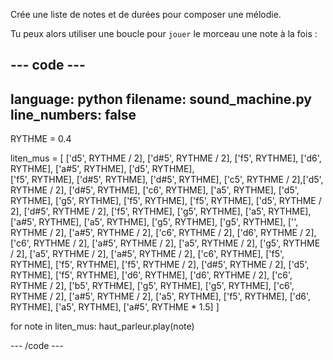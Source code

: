 Crée une liste de notes et de durées pour composer une mélodie.

Tu peux alors utiliser une boucle pour `jouer` le morceau une note à la fois :

--- code ---
---
language: python
filename: sound_machine.py
line_numbers: false
---
RYTHME = 0.4

liten_mus = [ ['d5', RYTHME / 2], ['d#5', RYTHME / 2], ['f5', RYTHME], ['d6', RYTHME], ['a#5', RYTHME], ['d5', RYTHME],  
              ['f5', RYTHME], ['d#5', RYTHME], ['d#5', RYTHME], ['c5', RYTHME / 2],['d5', RYTHME / 2], ['d#5', RYTHME], 
              ['c6', RYTHME], ['a5', RYTHME], ['d5', RYTHME], ['g5', RYTHME], ['f5', RYTHME], ['f5', RYTHME], ['d5', RYTHME / 2],
              ['d#5', RYTHME / 2], ['f5', RYTHME], ['g5', RYTHME], ['a5', RYTHME], ['a#5', RYTHME], ['a5', RYTHME], ['g5', RYTHME],
              ['g5', RYTHME], ['', RYTHME / 2], ['a#5', RYTHME / 2], ['c6', RYTHME / 2], ['d6', RYTHME / 2], ['c6', RYTHME / 2],
              ['a#5', RYTHME / 2], ['a5', RYTHME / 2], ['g5', RYTHME / 2], ['a5', RYTHME / 2], ['a#5', RYTHME / 2], ['c6', RYTHME],
              ['f5', RYTHME], ['f5', RYTHME], ['f5', RYTHME / 2], ['d#5', RYTHME / 2], ['d5', RYTHME], ['f5', RYTHME], ['d6', RYTHME],
              ['d6', RYTHME / 2], ['c6', RYTHME / 2], ['b5', RYTHME], ['g5', RYTHME], ['g5', RYTHME], ['c6', RYTHME / 2],
              ['a#5', RYTHME / 2], ['a5', RYTHME], ['f5', RYTHME], ['d6', RYTHME], ['a5', RYTHME], ['a#5', RYTHME * 1.5] ]

for note in liten_mus:
    haut_parleur.play(note) 

--- /code ---